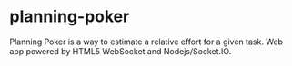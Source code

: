 # planning-poker
Planning Poker is a way to estimate a relative effort for a given task. Web app powered by HTML5 WebSocket and Nodejs/Socket.IO.
